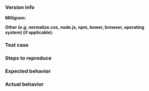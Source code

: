 <!--

We would love for you to contribute to Milligram and help us make this even better! Start reading this [document](contributing.md) to see it is not difficult as you might have imagined.

Open an Issue
==============================
[Open an Issue](../../../issues/new) to report any problems or improvements. When necessary, use [Codepen](http://codepen.io/) to show the problem. Be sure to include some description to explain the problem.

Code of Conduct
==============================
Help us keep Milligram open and inclusive. Please read and follow our thoughts on [Code of Conduct](http://confcodeofconduct.com/).

License
==============================
By contributing your code, you agree to license your contribution under the [MIT license](https://cjpatoilo.com/license).

-->

### Version info

<!-- What versions of the following libraries are you using? Note that your issue may already
be fixed in the latest versions. -->

**Milligram:**

**Other (e.g. normalize.css, node.js, npm, bower, browser, operating system) (if applicable):**

### Test case

<!-- Provide code samples on [Codepen](http://codepen.io/). -->

### Steps to reproduce

<!-- Provide the steps needed to reproduce the issue given the above test case. -->

### Expected behavior

<!-- What is the expected behavior? -->

### Actual behavior

<!-- What is the actual behavior? -->
